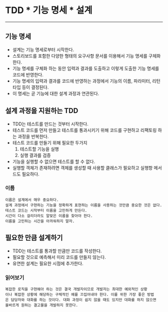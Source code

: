 # TDD * 기능 명세 * 설계

---

## 기능 명세

* 설계는 기능 명세로부터 시작한다.
* 스토리보드를 포함한 다양한 형태의 요구사항 문서를 이용해서 기능 명세를 구체화한다.
* 기능 명세를 구체화 하는 동안 입력과 결과를 도출하고 이렇게 도출한 기능 명세를 코드에 반영한다.
* 기능 명세의 입력과 결과를 코드에 반영하는 과정에서 기능의 이름, 파라미터, 리턴 타입 등이
  결정된다.
* 이 명세는 곧 기능에 대한 설계 과정과 연관된다.

## 설계 과정을 지원하는 TDD

* TDD는 테스트를 만드는 것부터 시작한다.
* 테스트 코드를 먼저 만들고 테스트를 통과시키기 위해 코드를 구현하고 리팩토링 하는 과정을 반복한다.
* 테스트 코드를 만들기 위해 필요한 두가지
    1. 테스트할 기능을 실행
    2. 실행 결과를 검증
* 기능을 실행할 수 없으면 테스트를 할 수 없다.
* 실행할 객체가 존재하려면 객체를 생성할 때 사용할 클래스가 필요하고 실행항 메서드도 필요하다.

### 이름

    이름은 설계에서 매우 중요하다.
    설계 과정에서 구현하는 기능을 정확하게 표현하는 이름을 사용하는 것만큼 중요한 것은 없다.
    테스트 코드는 시작부터 이름을 고민하게 만든다.
    시간이 다소 걸리더라도 알맞은 이름을 찾아야 한다.
    이름을 고민하는 시간을 아까워하지 말자.

## 필요한 만큼 설계하기

* TDD는 테스트를 통과할 만큼만 코드를 작성한다.
* 필요할 것으로 예측해서 미리 코드를 만들지 않는다.
* 유연한 설계는 필요한 시점에 추가한다.

### 읽어보기
    복잡한 로직을 구현해아 하는 것은 결국 개발자이므로 개발자는 최대한 예외적인 상황
    이나 복잡한 상황에 해당하는 구체적인 예를 끄집어내야 한다. 이를 위한 가장 좋은 방법
    은 담당자와 대화를 하는 것이다. 대화 과정이 쉽지 않을 때도 있지만 대화를 하지 않으면
    올바르게 원하는 결고물을 개발하지 못한다.

